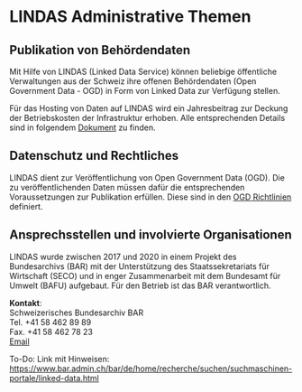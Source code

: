 # LINDAS Administrative Themen

## Publikation von Behördendaten

Mit Hilfe von LINDAS (Linked Data Service) können beliebige öffentliche Verwaltungen aus der Schweiz ihre offenen Behördendaten (Open Government Data - OGD) in Form von Linked Data zur Verfügung stellen.

Für das Hosting von Daten auf LINDAS wird ein Jahresbeitrag zur Deckung der Betriebskosten der Infrastruktur erhoben. Alle entsprechenden Details sind in folgendem [Dokument](https://www.bar.admin.ch/dam/bar/de/dokumente/diverses/lindas_dienstleistung.pdf.download.pdf/LINDAS_Dienstleistung_de.pdf) zu finden.

## Datenschutz und Rechtliches

LINDAS dient zur Veröffentlichung von Open Government Data (OGD). Die zu veröffentlichenden Daten müssen dafür die entsprechenden Voraussetzungen zur Publikation erfüllen. Diese sind in den [OGD Richtlinien](https://handbook.opendata.swiss/de/content/glossar/bibliothek/ogd-richtlinien.html) definiert.

## Ansprechsstellen und involvierte Organisationen

LINDAS wurde zwischen 2017 und 2020 in einem Projekt des Bundesarchivs (BAR) mit der Unterstützung des Staatssekretariats für Wirtschaft (SECO) und in enger Zusammenarbeit mit dem Bundesamt für Umwelt (BAFU) aufgebaut. Für den Betrieb ist das BAR verantwortlich.

**Kontakt**:<br>
Schweizerisches Bundesarchiv BAR<br>
Tel. +41 58 462 89 89<br>
Fax. +41 58 462 78 23<br>
[Email](mailto:support.lindas@bar.admin.ch)

To-Do: Link mit Hinweisen: https://www.bar.admin.ch/bar/de/home/recherche/suchen/suchmaschinen-portale/linked-data.html

